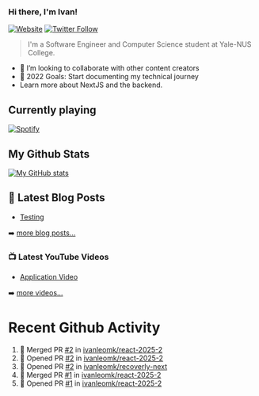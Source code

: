 ### Hi there, I'm Ivan!

[![Website](https://img.shields.io/website?label=ivanleo.com&style=for-the-badge&url=https%3A%2F%2Fivanleo.com)](https://ivanleo.com)
[![Twitter Follow](https://img.shields.io/twitter/follow/ivanleomk?color=1DA1F2&logo=twitter&style=for-the-badge)](https://twitter.com/intent/follow?screen_name=ivanleomk)

> I'm a Software Engineer and Computer Science student at Yale-NUS College.

- 👯 I’m looking to collaborate with other content creators
- 🥅 2022 Goals: Start documenting my technical journey
- Learn more about NextJS and the backend.

## Currently playing

[![Spotify](https://novatorem-ivanleomk.vercel.app/api/spotify)](https://open.spotify.com/user/ivanleomk)

## My Github Stats

[![My GitHub stats](https://github-readme-stats.vercel.app/api?username=ivanleomk)](https://github.com/ivanleomk/github-readme-stats)

## 📕 Latest Blog Posts

<!-- BLOG-POST-LIST:START -->
- [Testing](https://dev.to/ivanleomk/testing-2f4k)
<!-- BLOG-POST-LIST:END -->

➡️ [more blog posts...](https://ivanleo.com/articles)

### 📺 Latest YouTube Videos

<!-- YOUTUBE:START -->
- [Application Video](https://www.youtube.com/watch?v=92tDFP4stk0)
<!-- YOUTUBE:END -->

➡️ [more videos...](https://www.youtube.com/channel/UCsk__9hguqk3z-ilesZh4xw)

# Recent Github Activity

<!--START_SECTION:activity-->

1. 🎉 Merged PR [#2](https://github.com/ivanleomk/react-2025-2/pull/2) in [ivanleomk/react-2025-2](https://github.com/ivanleomk/react-2025-2)
2. 💪 Opened PR [#2](https://github.com/ivanleomk/react-2025-2/pull/2) in [ivanleomk/react-2025-2](https://github.com/ivanleomk/react-2025-2)
3. 💪 Opened PR [#2](https://github.com/ivanleomk/recoverly-next/pull/2) in [ivanleomk/recoverly-next](https://github.com/ivanleomk/recoverly-next)
4. 🎉 Merged PR [#1](https://github.com/ivanleomk/react-2025-2/pull/1) in [ivanleomk/react-2025-2](https://github.com/ivanleomk/react-2025-2)
5. 💪 Opened PR [#1](https://github.com/ivanleomk/react-2025-2/pull/1) in [ivanleomk/react-2025-2](https://github.com/ivanleomk/react-2025-2)
<!--END_SECTION:activity-->
